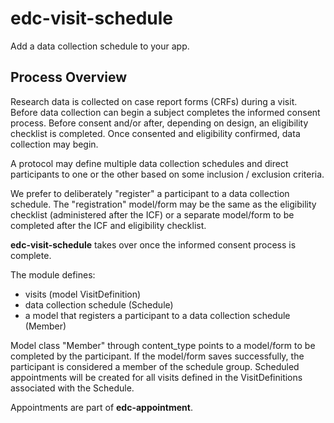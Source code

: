 # edc-visit-schedule

Add a data collection schedule to your app.


Process Overview
----------------
Research data is collected on case report forms (CRFs) during a visit. Before
data collection can begin a subject completes the informed consent process.
Before consent and/or after, depending on design, an eligibility checklist is 
completed. Once consented and eligibility confirmed, data collection may begin.

A protocol may define multiple data collection schedules and direct participants
to one or the other based on some inclusion / exclusion criteria. 

We prefer to deliberately "register" a participant to a data collection
schedule. The "registration" model/form may be the same as the eligibility
checklist (administered after the ICF) or a separate model/form to be completed
after the ICF and eligibility checklist.

__edc-visit-schedule__ takes over once the informed consent process is complete.

The module defines:
 
 - visits (model VisitDefinition)
 - data collection schedule (Schedule)
 - a model that registers a participant to a data collection schedule (Member)
 
 Model class "Member" through content_type points to a model/form to be
 completed by the participant. If the model/form saves successfully, the
 participant is considered a member of the schedule group. Scheduled
 appointments will be created for all visits defined in the VisitDefinitions
 associated with the Schedule.
 
 Appointments are part of __edc-appointment__.   